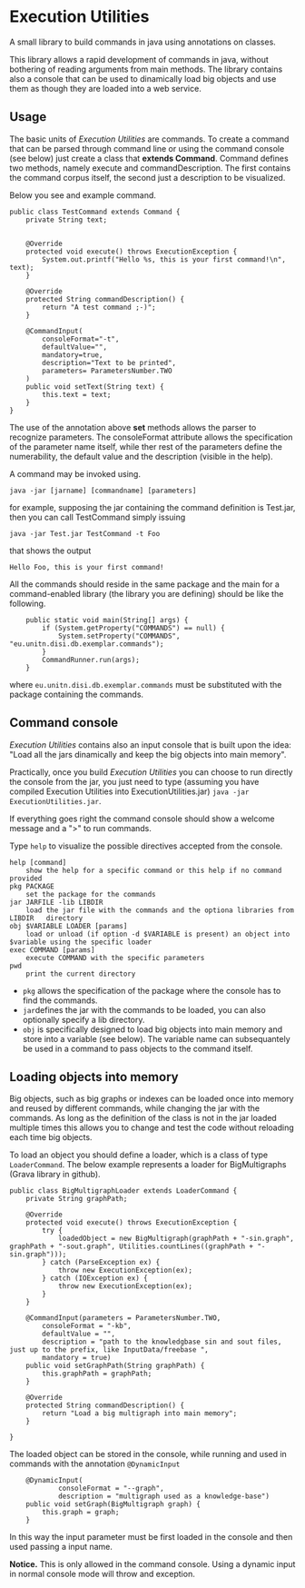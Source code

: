 Execution Utilities 
==================

A small library to build commands in java using annotations on classes. 

This library allows a rapid development of commands in java, without bothering of reading arguments from main methods. 
The library contains also a console that can be used to dinamically load big objects and use them as though they are loaded into a web service. 

## Usage

The basic units of _Execution Utilities_ are commands. To create a command that can be parsed through command line or using the command console (see below) just create a class that __extends Command__. Command defines two methods, namely execute and commandDescription. The first contains the command corpus itself, the second just a description to be visualized. 

Below you see and example command. 


```
public class TestCommand extends Command {
    private String text; 
    
    
    @Override
    protected void execute() throws ExecutionException {
        System.out.printf("Hello %s, this is your first command!\n", text);
    }
    
    @Override
    protected String commandDescription() {
        return "A test command ;-)";
    }
    
    @CommandInput(
        consoleFormat="-t",
        defaultValue="",
        mandatory=true,
        description="Text to be printed",
        parameters= ParametersNumber.TWO
    )
    public void setText(String text) {
        this.text = text;
    }
}
```

The use of the annotation above __set__ methods allows the parser to recognize parameters. The consoleFormat attribute allows the specification of the parameter name itself, while ther rest of the parameters define the numerability, the default value and the description (visible in the help).

A command may be invoked using. 

```
java -jar [jarname] [commandname] [parameters]
```

for example, supposing the jar containing the command definition is Test.jar, then you can call TestCommand simply issuing

```
java -jar Test.jar TestCommand -t Foo
```

that shows the output
```
Hello Foo, this is your first command!
```

All the commands should reside in the same package and the main for a command-enabled library (the library you are defining) should be like the following.

```
    public static void main(String[] args) {
        if (System.getProperty("COMMANDS") == null) {
            System.setProperty("COMMANDS", "eu.unitn.disi.db.exemplar.commands");
        }
        CommandRunner.run(args);
    }
```
where ```eu.unitn.disi.db.exemplar.commands``` must be substituted with the package containing the commands. 


## Command console
_Execution Utilities_ contains also an input console that is built upon the idea: "Load all the jars dinamically and keep the big objects into main memory". 

Practically, once you build _Execution Utilities_ you can choose to run directly the console from the jar, you just need to type (assuming you have compiled Execution Utilities into ExecutionUtilities.jar) ```java -jar ExecutionUtilities.jar```. 

If everything goes right the command console should show a welcome message and a ">" to run commands. 

Type ```help``` to visualize the possible directives accepted from the console. 

```
help [command]
	show the help for a specific command or this help if no command provided
pkg PACKAGE
	set the package for the commands
jar JARFILE -lib LIBDIR
	load the jar file with the commands and the optiona libraries from LIBDIR 	directory
obj $VARIABLE LOADER [params]
	load or unload (if option -d $VARIABLE is present) an object into $variable using the specific loader
exec COMMAND [params]
	execute COMMAND with the specific parameters
pwd
	print the current directory
```

* ```pkg```  allows the specification of the package where the console has to find the commands. 
* ```jar```defines the jar with the commands to be loaded, you can also optionally specify a lib directory.
* ```obj``` is specifically designed to load big objects into main memory and store into a variable (see below). The variable name can subsequantely be used in a command to pass objects to the command itself. 

## Loading objects into memory
Big objects, such as big graphs or indexes can be loaded once into memory and reused by different commands, while changing the jar with the commands. As long as the definition of the class is not in the jar loaded multiple times this allows you to change and test the code without reloading each time big objects. 

To load an object you should define a loader, which is a class of type ```LoaderCommand```. The below example represents a loader for BigMultigraphs (Grava library in github).

```
public class BigMultigraphLoader extends LoaderCommand {
    private String graphPath; 
    
    @Override
    protected void execute() throws ExecutionException {
        try {
            loadedObject = new BigMultigraph(graphPath + "-sin.graph", graphPath + "-sout.graph", Utilities.countLines((graphPath + "-sin.graph")));
        } catch (ParseException ex) {
            throw new ExecutionException(ex);
        } catch (IOException ex) {
            throw new ExecutionException(ex);
        }
    }

    @CommandInput(parameters = ParametersNumber.TWO,
        consoleFormat = "-kb",
        defaultValue = "",
        description = "path to the knowledgbase sin and sout files, just up to the prefix, like InputData/freebase ",
        mandatory = true)
    public void setGraphPath(String graphPath) {
        this.graphPath = graphPath;
    }    
    
    @Override
    protected String commandDescription() {
        return "Load a big multigraph into main memory";
    }

}
```

The loaded object can be stored in the console, while running and used in commands with the annotation ```@DynamicInput``` 

```
    @DynamicInput(
            consoleFormat = "--graph",
            description = "multigraph used as a knowledge-base")
    public void setGraph(BigMultigraph graph) {
        this.graph = graph;
    }
```

In this way the input parameter must be first loaded in the console and then used passing a input name. 

**Notice.** This is only allowed in the command console. Using a dynamic input in normal console mode will throw and exception. 








